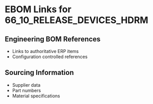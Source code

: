 # EBOM Links for 66_10_RELEASE_DEVICES_HDRM

## Engineering BOM References
- Links to authoritative ERP items
- Configuration controlled references

## Sourcing Information
- Supplier data
- Part numbers
- Material specifications
